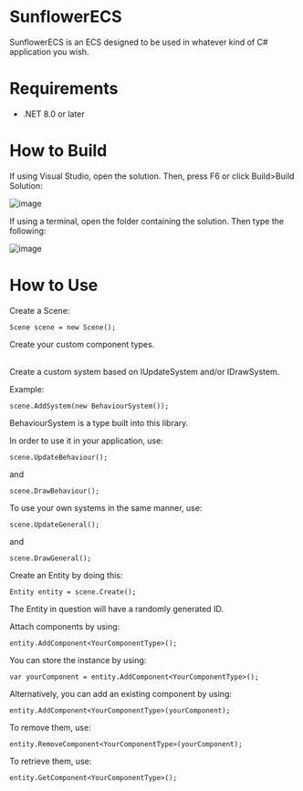 # SunflowerECS
 
SunflowerECS is an ECS designed to be used in whatever kind of C# application you wish.

# Requirements
- .NET 8.0 or later

# How to Build
If using Visual Studio, open the solution. Then, press F6 or click Build>Build Solution:

![image](https://github.com/user-attachments/assets/8157cf46-2aaa-4f9c-b215-752d5cabe013)

If using a terminal, open the folder containing the solution. Then type the following:

![image](https://github.com/user-attachments/assets/da9c48dd-bfc5-4503-8577-fcf7ca41dbdb)


# How to Use

Create a Scene:

```Scene scene = new Scene();```

Create your custom component types.<br><br>

Create a custom system based on IUpdateSystem and/or IDrawSystem.

Example:

```scene.AddSystem(new BehaviourSystem());```

BehaviourSystem is a type built into this library.

In order to use it in your application, use:

```scene.UpdateBehaviour();```

and

```scene.DrawBehaviour();```

To use your own systems in the same manner, use:

```scene.UpdateGeneral();```

and

```scene.DrawGeneral();```

Create an Entity by doing this:

```Entity entity = scene.Create();```

The Entity in question will have a randomly generated ID.

Attach components by using:

```entity.AddComponent<YourComponentType>();```

You can store the instance by using:

```var yourComponent = entity.AddComponent<YourComponentType>();```

Alternatively, you can add an existing component by using:

```entity.AddComponent<YourComponentType>(yourComponent);```

To remove them, use:

```entity.RemoveComponent<YourComponentType>(yourComponent);```

To retrieve them, use:

```entity.GetComponent<YourComponentType>();```
